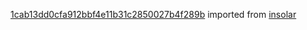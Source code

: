 [1cab13dd0cfa912bbf4e11b31c2850027b4f289b](https://github.com/insolar/insolar/commit/1cab13dd0cfa912bbf4e11b31c2850027b4f289b) imported from [insolar](https://github.com/insolar/insolar)
